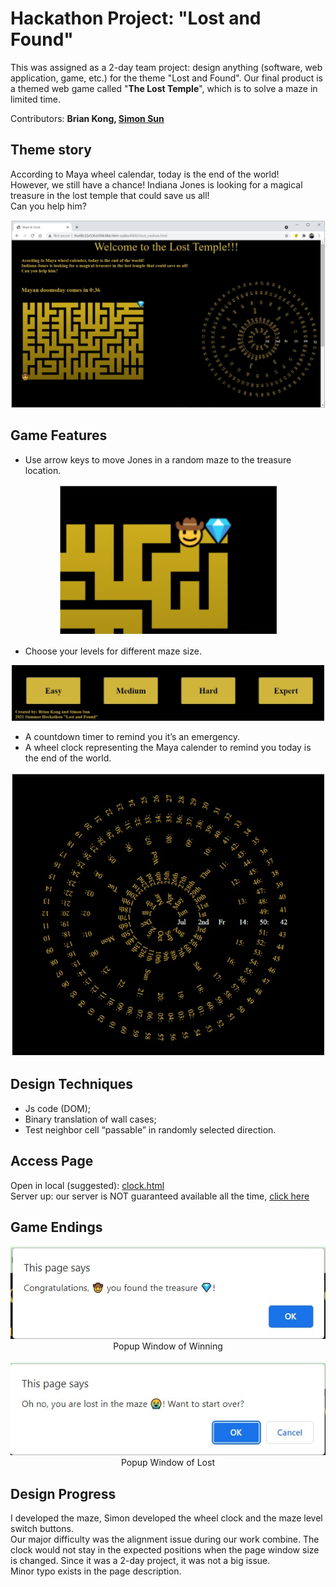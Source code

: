 # Hackathon Project: "Lost and Found"
This was assigned as a 2-day team project: design anything (software, web application, game, etc.) for the theme "Lost and Found".
Our final product is a themed web game called "**The Lost Temple**", which is to solve a maze in limited time.

Contributors: **Brian Kong, [Simon Sun](https://github.com/SSun97)**

## Theme story
According to Maya wheel calendar, today is the end of the world!\
However, we still have a chance! Indiana Jones is looking for a magical treasure in the lost temple that could save us all!\
Can you help him?
<div align="center"><img src="https://github.com/rkbrian/Hackathon_Holberton/blob/master/screenshot-hackathon-001.jpg" width="700"></div>

## Game Features
 - Use arrow keys to move Jones in a random maze to the treasure location.
 <div align="center"><img src="https://github.com/rkbrian/Hackathon_Holberton/blob/master/screenshot-hackathon-002.jpg" width="350"></div>

 - Choose your levels for different maze size.
<div align="center"><img src="https://github.com/rkbrian/Hackathon_Holberton/blob/master/screenshot-hackathon-013.jpg" width="500"></div>

 - A countdown timer to remind you it’s an emergency.
 - A wheel clock representing the Maya calender to remind you today is the end of the world.
<div align="center"><img src="https://github.com/rkbrian/Hackathon_Holberton/blob/master/screenshot-hackathon-003.jpg" width="600"></div>

## Design Techniques
 - Js code (DOM);
 - Binary translation of wall cases;
 - Test neighbor cell “passable” in randomly selected direction.

## Access Page
Open in local (suggested): [clock.html](https://github.com/rkbrian/Hackathon_Holberton/blob/master/clock.html)\
Server up: our server is NOT guaranteed available all the time, [click here](http://9ce98c22e536.b594c0bb.hbtn-cod.io:8000/clock.html)

## Game Endings
<div align="center"><img src="https://github.com/rkbrian/Hackathon_Holberton/blob/master/screenshot-hackathon-011.jpg"><br>Popup Window of Winning</div><br>
<div align="center"><img src="https://github.com/rkbrian/Hackathon_Holberton/blob/master/screenshot-hackathon-012.jpg"><br>Popup Window of Lost</div>

## Design Progress
I developed the maze, Simon developed the wheel clock and the maze level switch buttons.\
Our major difficulty was the alignment issue during our work combine. The clock would not stay in the expected positions when the page window size is changed. Since it was a 2-day project, it was not a big issue.\
Minor typo exists in the page description.

